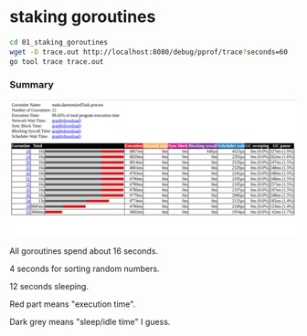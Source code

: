 # staking goroutines

```bash
cd 01_staking_goroutines
wget -O trace.out http://localhost:8080/debug/pprof/trace?seconds=60
go tool trace trace.out
```

### Summary

<img src="goroutine-analysis.png" alt="goroutines report"/>

All goroutines spend about 16 seconds. 

4 seconds for sorting random numbers.

12 seconds sleeping.

Red part means "execution time".

Dark grey means "sleep/idle time" I guess.